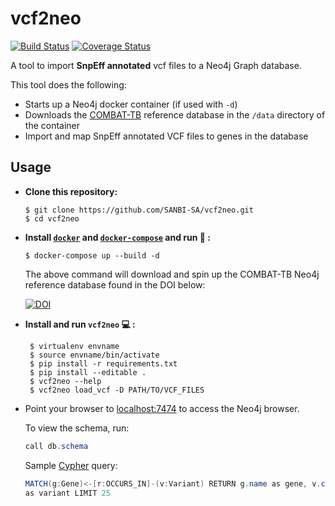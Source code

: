 # **vcf2neo**
[![Build Status](https://travis-ci.org/COMBAT-TB/vcf2neo.svg?branch=master)](https://travis-ci.org/COMBAT-TB/vcf2neo)
[![Coverage Status](https://coveralls.io/repos/github/COMBAT-TB/vcf2neo/badge.svg?branch=master)](https://coveralls.io/github/COMBAT-TB/vcf2neo?branch=master)

A tool to import **SnpEff annotated** vcf files to a Neo4j Graph database.

This tool does the following:

-   Starts up a Neo4j docker container (if used with `-d`)
-   Downloads the [COMBAT-TB](https://combattb.org/) reference database in 
the `/data` directory of the container
-   Import and map SnpEff annotated VCF files to genes in the database

## Usage

- **Clone this repository:**

    ```
    $ git clone https://github.com/SANBI-SA/vcf2neo.git
    $ cd vcf2neo
    ```

- **Install [`docker`](https://docs.docker.com/v17.12/install/) and 
[`docker-compose`](https://docs.docker.com/compose/install/) and run :whale: 
:** 
    ```
    $ docker-compose up --build -d
    ```
    The above command will download and spin up the COMBAT-TB Neo4j reference 
    database found in the DOI below:
    
    [![DOI](https://zenodo.org/badge/DOI/10.5281/zenodo.1219127.svg)
    ](https://doi.org/10.5281/zenodo.1219127)
    
-   **Install and run `vcf2neo` :computer: :**

    ```
     $ virtualenv envname
     $ source envname/bin/activate
     $ pip install -r requirements.txt
     $ pip install --editable .
     $ vcf2neo --help
     $ vcf2neo load_vcf -D PATH/TO/VCF_FILES
    ```
    
- Point your browser to [localhost:7474](http://0.0.0.0:7474) to access the 
Neo4j browser.

    To view the schema, run:
    
    ```java
    call db.schema
    ```

    Sample [Cypher](https://neo4j.com/developer/cypher-query-language/) query:
    
    ```java
    MATCH(g:Gene)<-[r:OCCURS_IN]-(v:Variant) RETURN g.name as gene, v.consequence 
    as variant LIMIT 25
    ```
